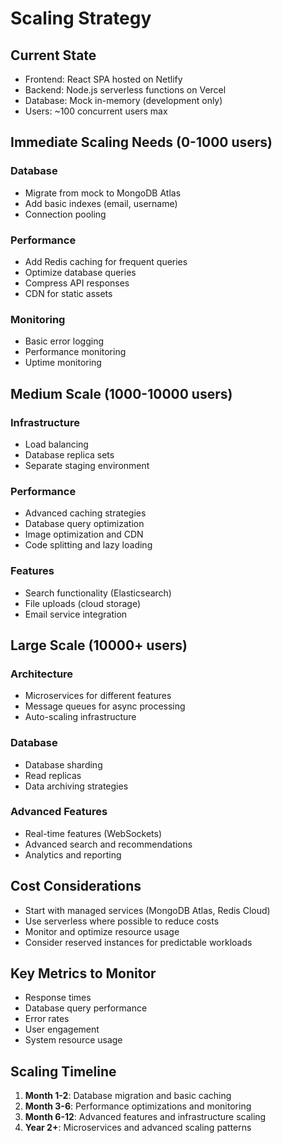 # Scaling Strategy

## Current State
- Frontend: React SPA hosted on Netlify
- Backend: Node.js serverless functions on Vercel
- Database: Mock in-memory (development only)
- Users: ~100 concurrent users max

## Immediate Scaling Needs (0-1000 users)

### Database
- Migrate from mock to MongoDB Atlas
- Add basic indexes (email, username)
- Connection pooling

### Performance
- Add Redis caching for frequent queries
- Optimize database queries
- Compress API responses
- CDN for static assets

### Monitoring
- Basic error logging
- Performance monitoring
- Uptime monitoring

## Medium Scale (1000-10000 users)

### Infrastructure
- Load balancing
- Database replica sets
- Separate staging environment

### Performance
- Advanced caching strategies
- Database query optimization
- Image optimization and CDN
- Code splitting and lazy loading

### Features
- Search functionality (Elasticsearch)
- File uploads (cloud storage)
- Email service integration

## Large Scale (10000+ users)

### Architecture
- Microservices for different features
- Message queues for async processing
- Auto-scaling infrastructure

### Database
- Database sharding
- Read replicas
- Data archiving strategies

### Advanced Features
- Real-time features (WebSockets)
- Advanced search and recommendations
- Analytics and reporting

## Cost Considerations
- Start with managed services (MongoDB Atlas, Redis Cloud)
- Use serverless where possible to reduce costs
- Monitor and optimize resource usage
- Consider reserved instances for predictable workloads

## Key Metrics to Monitor
- Response times
- Database query performance
- Error rates
- User engagement
- System resource usage

## Scaling Timeline
1. **Month 1-2**: Database migration and basic caching
2. **Month 3-6**: Performance optimizations and monitoring
3. **Month 6-12**: Advanced features and infrastructure scaling
4. **Year 2+**: Microservices and advanced scaling patterns
